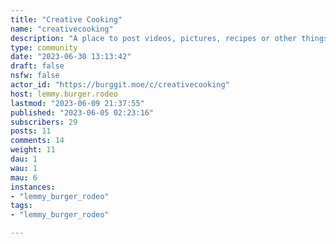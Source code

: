 ```yaml
---
title: "Creative Cooking" 
name: "creativecooking"
description: "A place to post videos, pictures, recipes or other things relating to creative cooking.Did you have a limited number of items in your fridge and wanted to see what you could do with them?Did you just want to experiment with an interesting idea you had?Or did you perhaps want to try cooking on a severely crippled budget?Regardless of the reason, that's what this community is for! Fun recipes/experiments involving food!**Meant for genuine posts, meme posts will be removed.**"
type: community
date: "2023-06-30 13:13:42"
draft: false
nsfw: false
actor_id: "https://burggit.moe/c/creativecooking"
host: lemmy.burger.rodeo
lastmod: "2023-06-09 21:37:55"
published: "2023-06-05 02:23:16"
subscribers: 29
posts: 11
comments: 14
weight: 11
dau: 1
wau: 1
mau: 6
instances:
- "lemmy_burger_rodeo"
tags: 
- "lemmy_burger_rodeo"

---
```


